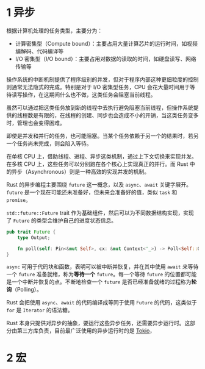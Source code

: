 # 1 异步

根据计算机处理的任务类型，主要分为：

-   计算密集型（Compute bound）：主要占用大量计算芯片的运行时间，如视频编解码、代码编译等
-   I/O 密集型（I/O bound）：主要占用对数据的读取的时间，如硬盘读写、网络传输等

操作系统的中断机制提供了程序级别的并发，但对于程序内部这种更细粒度的控制则通常无法隐式的完成。特别是对于 I/O 密集型任务，CPU 会花大量时间用于等待读写操作，在这期间什么也不做，这类任务会阻塞当前线程。

虽然可以通过把这类任务放到新的线程中去执行避免阻塞当前线程，但操作系统提供的线程数是有限的，在线程的创建、同步也会造成不小的开销，当这类任务变多时，管理也会变得困难。

即使是并发和并行的任务，也可能阻塞。当某个任务依赖于另一个的结果时，若另一个任务尚未完成，则会陷入等待。

在单核 CPU 上，借助线程、进程、异步这类机制，通过上下文切换来实现并发。在多核 CPU 上，这些任务可以分别跑在各个核心上实现真正的并行。而 Rust 中的异步（Asynchronous）则是一种高效的实现并发的机制。

Rust 的异步编程主要围绕 `future` 这一概念，以及 `async`、`await` 关键字展开。`future` 是一个现在可能还未准备好，但未来会准备好的值，类似 `task` 和 `promise`。

`std::future::Future` trait 作为基础组件，然后可以为不同数据结构实现，实现了 `Future` 的类型会维护自己的进度状态信息。

```rust
pub trait Future {
    type Output;

    fn poll(self: Pin<&mut Self>, cx: &mut Context<'_>) -> Poll<Self::Output>;
}
```

`async` 可用于代码块和函数，表明可以被中断并恢复，并在其中使用 `await` 来等待一个 `future` 准备就绪，称为**等待一个** `future`。每一个等待 `future` 的位置都可能是一个中断并恢复的点。不断地检查一个 `future` 是否已经准备就绪的过程称为**轮询**（Polling）。

Rust 会把使用 `async`、`await` 的代码编译成等同于使用 `Future` 的代码，这类似于 `for` 是 `Iterator` 的语法糖。

Rust 本身只提供对异步的抽象，要运行这些异步任务，还需要异步运行时。这部分由第三方库负责，目前最广泛使用的异步运行时的是 [Tokio](https://github.com/tokio-rs/tokio)，



# 2 宏

